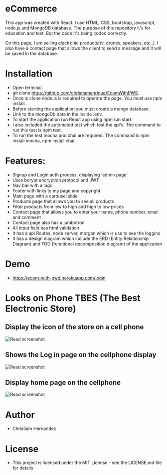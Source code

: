 # eCommerce
This app was created with React. I use HTML, CSS, bootstrap, javascript, node.js and MongoDB database.
The purpose of this repository it's for education and test. But the code it's being coded correctly. 

On this page, I am selling electronic products(tv, drones, speakers, etc..). I also have a contact page that allows the client to send a message and it will be saved in the database. 

# Installation
* Open terminal.
* git clone https://github.com/christiamenrique/EcomWithPWS.
* Once is clone node.js is required to operate the page. You must use npm install.
* Before starting the application you must create a mongo database.
* Link to the mongoDb data in the inside .env.
* To start the application run React app using npm run start.
* I also included the automated test which test the api's. The command to run this test is npm test.
* To run the test mocha and chai are required. The command is npm install mocha, npm install chai.

# Features:
* Signup and Login auth process, displaying ‘admin page’
* Uses bcrypt encryption protocol and JWT
* Nav bar with a logo
* Footer with links to my page and copyright
* Main page with a carousel slide
* Products page that allows you to see all products
* Filter products	from low to high and high to low prices
* Contact page that allows you to enter your name, phone number, email and comment
* Contact page also has a jumbotron
* All input field has html validation
* It has a api Routes, node server, morgan which is use to see the loggins
* It has a design diagram which include the ERD (Entity Relationship Diagram)
 and FDD (functional decomposition diagram) of the application


# Demo
* https://ecom-with-pwd.herokuapp.com/login

# Looks on Phone TBES (The Best Electronic Store) 

## Display the icon of the store on a cell phone 
![Read screenshot](Audits/phone/icon.png)

## Shows the Log in page on the cellphone display
![Read screenshot](Audits/phone/logIn.png)

## Display home page on the cellphone
![Read screenshot](Audits/phone/home.png)

# Author
* Christiam Hernandez

# License
* This project is licensed under the MIT License - see the LICENSE.md file for details





